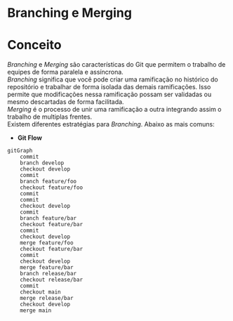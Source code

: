 # Branching e Merging

# Conceito

_Branching_ e _Merging_ são características do Git que permitem o trabalho de equipes de forma paralela e assíncrona.<br />
_Branching_ significa que você pode criar uma ramificação no histórico do repositório e trabalhar de forma isolada das demais ramificações. Isso permite que modificações nessa ramificação possam ser validadas ou mesmo descartadas de forma facilitada.<br />
_Merging_ é o processo de unir uma ramificação a outra integrando assim o trabalho de multiplas frentes.<br />
Existem diferentes estratégias para _Branching_. Abaixo as mais comuns:

* **Git Flow**

```mermaid
gitGraph
    commit
    branch develop
    checkout develop
    commit
    branch feature/foo
    checkout feature/foo
    commit
    commit
    checkout develop
    commit
    branch feature/bar
    checkout feature/bar
    commit
    checkout develop
    merge feature/foo
    checkout feature/bar
    commit
    checkout develop
    merge feature/bar
    branch release/bar
    checkout release/bar
    commit
    checkout main
    merge release/bar
    checkout develop
    merge main
```